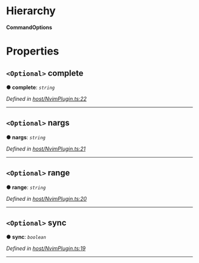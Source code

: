 

# Hierarchy

**CommandOptions**

# Properties

<a id="complete"></a>

## `<Optional>` complete

**● complete**: *`string`*

*Defined in [host/NvimPlugin.ts:22](https://github.com/neovim/node-client/blob/97a65c6/src/host/NvimPlugin.ts#L22)*

___
<a id="nargs"></a>

## `<Optional>` nargs

**● nargs**: *`string`*

*Defined in [host/NvimPlugin.ts:21](https://github.com/neovim/node-client/blob/97a65c6/src/host/NvimPlugin.ts#L21)*

___
<a id="range"></a>

## `<Optional>` range

**● range**: *`string`*

*Defined in [host/NvimPlugin.ts:20](https://github.com/neovim/node-client/blob/97a65c6/src/host/NvimPlugin.ts#L20)*

___
<a id="sync"></a>

## `<Optional>` sync

**● sync**: *`boolean`*

*Defined in [host/NvimPlugin.ts:19](https://github.com/neovim/node-client/blob/97a65c6/src/host/NvimPlugin.ts#L19)*

___

